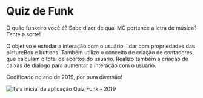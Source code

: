 # Quiz de Funk
 O quão funkeiro você é? Sabe dizer de qual MC pertence a letra de música? Tente a sorte!

 O objetivo é estudar a interação com o usuário, lidar com propriedades das pictureBox e buttons. Também utilizo o conceito de criação de contadores, que calculam o total de acertos do usuário. Realizo também a criação de caixas de diálogo para aumentar a interação com o usuário.

 Codificado no ano de 2019, por pura diversão!


![Tela inicial da aplicação Quiz Funk - 2019](https://github.com/Natan-Abreu/quiz_funk/blob/master/quiz_funk.csproj)

